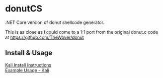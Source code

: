# donutCS

.NET Core version of donut shellcode generator.

This is as close as I could come to a 1:1 port from the original donut.c code at https://github.com/TheWover/donut

## Install & Usage  
[Kali Install Instructions](https://github.com/n1xbyte/donutCS/blob/master/docs/Install.md)   
[Example Usage - Kali](https://github.com/n1xbyte/donutCS/blob/master/docs/KaliUse.md)  
